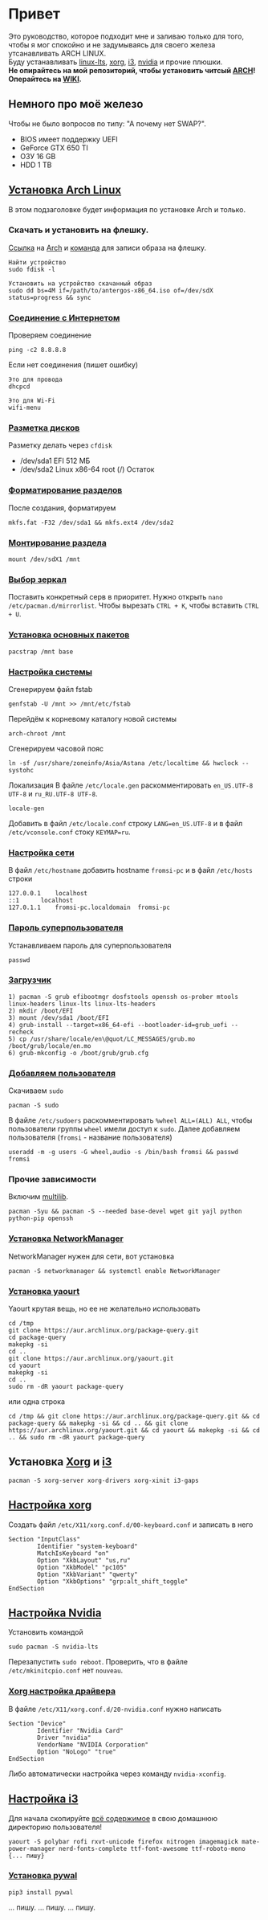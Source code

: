# Привет
Это руководство, которое подходит мне и заливаю только для того, чтобы я мог спокойно и не задумываясь для своего железа утсанавливать ARCH LINUX.<br />
Буду устанавливать [linux-lts](https://wiki.archlinux.org/index.php/Kernel_(%D0%A0%D1%83%D1%81%D1%81%D0%BA%D0%B8%D0%B9) "Линукс ядро"), [xorg](https://wiki.archlinux.org/index.php/Xorg_(%D0%A0%D1%83%D1%81%D1%81%D0%BA%D0%B8%D0%B9) "X серверв"), [i3](https://wiki.archlinux.org/index.php/i3_(%D0%A0%D1%83%D1%81%D1%81%D0%BA%D0%B8%D0%B9) "Тайловый оконный менеджер i3"), [nvidia](https://wiki.archlinux.org/index.php/NVIDIA_(%D0%A0%D1%83%D1%81%D1%81%D0%BA%D0%B8%D0%B9) "Драйвер nvidia") и прочие плюшки. <br />
**Не опирайтесь на мой репозиторий, чтобы установить читсый [ARCH](https://www.archlinux.org/download/ "Arch образ")! Операйтесь на [WIKI](https://wiki.archlinux.org/ "Вики от Arch").**

## Немного про моё железо
Чтобы не было вопросов по типу: "А почему нет SWAP?".
* BIOS имеет поддержку UEFI
* GeForce GTX 650 TI
* ОЗУ 16 GB
* HDD 1 TB

## [Установка Arch Linux](https://wiki.archlinux.org/index.php/Installation_guide_(%D0%A0%D1%83%D1%81%D1%81%D0%BA%D0%B8%D0%B9))
В этом подзаголовке будет информация по установке Arch и только.

### Скачать и установить на флешку.
[Ссылка](https://www.archlinux.org/download/) на [Arch](https://www.archlinux.org/) и [команда](https://antergos.com/wiki/ru/uncategorized/create-a-working-live-usb/) для записи образа на флешку.
```
Найти устройство
sudo fdisk -l

Установить на устройство скачанный образ
sudo dd bs=4M if=/path/to/antergos-x86_64.iso of=/dev/sdX status=progress && sync
```

### [Соединение с Интернетом](https://wiki.archlinux.org/index.php/Installation_guide_(%D0%A0%D1%83%D1%81%D1%81%D0%BA%D0%B8%D0%B9)#%D0%A1%D0%BE%D0%B5%D0%B4%D0%B8%D0%BD%D0%B5%D0%BD%D0%B8%D0%B5_%D1%81_%D0%98%D0%BD%D1%82%D0%B5%D1%80%D0%BD%D0%B5%D1%82%D0%BE%D0%BC)
Проверяем соединение
```
ping -c2 8.8.8.8
```
Если нет соединения (пишет ошибку)
```
Это для провода
dhcpcd

Это для Wi-Fi
wifi-menu
```

### [Разметка дисков](https://wiki.archlinux.org/index.php/Installation_guide_(%D0%A0%D1%83%D1%81%D1%81%D0%BA%D0%B8%D0%B9)#%D0%A0%D0%B0%D0%B7%D0%BC%D0%B5%D1%82%D0%BA%D0%B0_%D0%B4%D0%B8%D1%81%D0%BA%D0%BE%D0%B2)
Разметку делать через `cfdisk`
* /dev/sda1    EFI                      512 МБ
* /dev/sda2    Linux x86-64 root (/)    Остаток

### [Форматирование разделов](https://wiki.archlinux.org/index.php/Installation_guide_(Русский)#Форматирование_разделов)
После создания, форматируем
```
mkfs.fat -F32 /dev/sda1 && mkfs.ext4 /dev/sda2
```

### [Монтирование раздела](https://wiki.archlinux.org/index.php/Installation_guide_(Русский)#Монтирование_разделов)
```
mount /dev/sdX1 /mnt
```

### [Выбор зеркал](https://wiki.archlinux.org/index.php/Installation_guide_(Русский)#Выбор_зеркал)
Поставить конкретный серв в приоритет. Нужно открыть `nano /etc/pacman.d/mirrorlist`. Чтобы вырезать `CTRL + K`, чтобы вставить `CTRL + U`.

### [Установка основных пакетов](https://wiki.archlinux.org/index.php/Installation_guide_(Русский)#Установка_основных_пакетов)
```
pacstrap /mnt base
```

### [Настройка системы](https://wiki.archlinux.org/index.php/Installation_guide_(Русский)#Настройка_системы)
Сгенерируем файл fstab
```
genfstab -U /mnt >> /mnt/etc/fstab
```
Перейдём к корневому каталогу новой системы
```
arch-chroot /mnt
```
Сгенерируем часовой пояс
```
ln -sf /usr/share/zoneinfo/Asia/Astana /etc/localtime && hwclock --systohc
```
Локализация
В файле `/etc/locale.gen` раскомментировать `en_US.UTF-8 UTF-8` и `ru_RU.UTF-8 UTF-8`.
```
locale-gen
```
Добавить в файл `/etc/locale.conf` строку `LANG=en_US.UTF-8` и в файл `/etc/vconsole.conf` стоку `KEYMAP=ru`.

### [Настройка сети](https://wiki.archlinux.org/index.php/Installation_guide_(Русский)#Настройка_сети)
В файл `/etc/hostname` добавить hostname `fromsi-pc` и в файл `/etc/hosts` строки 
```
127.0.0.1	 localhost
::1		 localhost
127.0.1.1	 fromsi-pc.localdomain	fromsi-pc
```

### [Пароль суперпользователя](https://wiki.archlinux.org/index.php/Installation_guide_(Русский)#Пароль_суперпользователя)
Устанавливаем пароль для суперпользователя
```
passwd
```

### [Загрузчик](https://wiki.archlinux.org/index.php/Arch_boot_process#Boot_loader)
```
1) pacman -S grub efibootmgr dosfstools openssh os-prober mtools linux-headers linux-lts linux-lts-headers
2) mkdir /boot/EFI
3) mount /dev/sda1 /boot/EFI
4) grub-install --target=x86_64-efi --bootloader-id=grub_uefi --recheck
5) cp /usr/share/locale/en\@quot/LC_MESSAGES/grub.mo /boot/grub/locale/en.mo
6) grub-mkconfig -o /boot/grub/grub.cfg
```

### [Добавляем пользователя](https://wiki.archlinux.org/index.php/Users_and_groups_%28%D0%A0%D1%83%D1%81%D1%81%D0%BA%D0%B8%D0%B9%29)
Скачиваем `sudo`
```
pacman -S sudo
```
В файле `/etc/sudoers` раскомментировать `%wheel ALL=(ALL) ALL`, чтобы пользователи группы `wheel` имели доступ к `sudo`.
Далее добавляем пользователя (`fromsi` - название пользователя)
```
useradd -m -g users -G wheel,audio -s /bin/bash fromsi && passwd fromsi
```

### Прочие зависимости
Включим [multilib](https://wiki.archlinux.org/index.php/Multilib_(%D0%A0%D1%83%D1%81%D1%81%D0%BA%D0%B8%D0%B9)).
```
pacman -Syu && pacman -S --needed base-devel wget git yajl python python-pip openssh
```

### [Установка NetworkManager](https://wiki.archlinux.org/index.php/NetworkManager_(%D0%A0%D1%83%D1%81%D1%81%D0%BA%D0%B8%D0%B9))
NetworkManager нужен для сети, вот установка
```
pacman -S networkmanager && systemctl enable NetworkManager
```

### [Установка yaourt](https://neblog.info/ustanovka-yaourt-v-arch-linux)
Yaourt крутая вещь, но ее не желательно использовать
```
cd /tmp
git clone https://aur.archlinux.org/package-query.git
cd package-query
makepkg -si
cd ..
git clone https://aur.archlinux.org/yaourt.git
cd yaourt
makepkg -si
cd ..
sudo rm -dR yaourt package-query
```
или одна строка
```
cd /tmp && git clone https://aur.archlinux.org/package-query.git && cd package-query && makepkg -si && cd .. && git clone https://aur.archlinux.org/yaourt.git && cd yaourt && makepkg -si && cd .. && sudo rm -dR yaourt package-query
```

## Установка [Xorg](https://wiki.archlinux.org/index.php/Xorg_(%D0%A0%D1%83%D1%81%D1%81%D0%BA%D0%B8%D0%B9)) и [i3](https://wiki.archlinux.org/index.php/i3_(%D0%A0%D1%83%D1%81%D1%81%D0%BA%D0%B8%D0%B9))
```
pacman -S xorg-server xorg-drivers xorg-xinit i3-gaps
```

## [Настройка xorg](https://wiki.archlinux.org/index.php/Xorg_(Русский)#Настройка)
Создать файл `/etc/X11/xorg.conf.d/00-keyboard.conf` и записать в него
```
Section "InputClass"
        Identifier "system-keyboard"
        MatchIsKeyboard "on"
        Option "XkbLayout" "us,ru"
        Option "XkbModel" "pc105"
        Option "XkbVariant" "qwerty"
        Option "XkbOptions" "grp:alt_shift_toggle"
EndSection
```

## [Настройка Nvidia](https://wiki.archlinux.org/index.php/NVIDIA_(%D0%A0%D1%83%D1%81%D1%81%D0%BA%D0%B8%D0%B9))
Установить командой 
```
sudo pacman -S nvidia-lts
```
Перезапустить `sudo reboot`. Проверить, что в файле `/etc/mkinitcpio.conf` нет `nouveau`.

### [Xorg настройка драйвера](https://wiki.archlinux.org/index.php/NVIDIA_(Русский)#Минимальная_настройка)
В файле `/etc/X11/xorg.conf.d/20-nvidia.conf` нужно написать
```
Section "Device"
        Identifier "Nvidia Card"
        Driver "nvidia"
        VendorName "NVIDIA Corporation"
        Option "NoLogo" "true"
EndSection
```
Либо автоматически настройка через команду `nvidia-xconfig`.

## [Настройка i3](https://wiki.archlinux.org/index.php/i3#i3status)
Для начала скопируйте [всё содержимое](https://github.com/FromSi/my-arch-i3-nvidia-lts-efi/tree/master/arch-root/home/fromsi) в свою домашнюю директорию пользователя!
```
yaourt -S polybar rofi rxvt-unicode firefox nitrogen imagemagick mate-power-manager nerd-fonts-complete ttf-font-awesome ttf-roboto-mono {... пишу}
```

### [Установка pywal](https://github.com/dylanaraps/pywal/wiki/Installation)
```
pip3 install pywal
```
... пишу.
... пишу.
... пишу.






